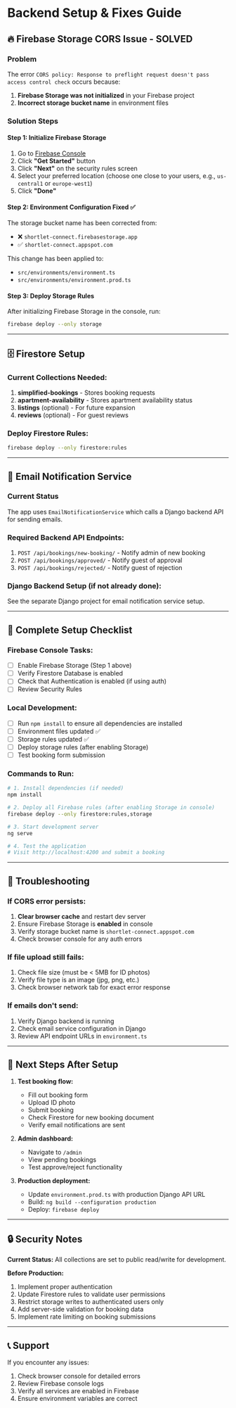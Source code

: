 # Backend Setup & Fixes Guide

## 🔥 Firebase Storage CORS Issue - SOLVED

### Problem
The error `CORS policy: Response to preflight request doesn't pass access control check` occurs because:
1. **Firebase Storage was not initialized** in your Firebase project
2. **Incorrect storage bucket name** in environment files

### Solution Steps

#### Step 1: Initialize Firebase Storage
1. Go to [Firebase Console](https://console.firebase.google.com/project/shortlet-connect/storage)
2. Click **"Get Started"** button
3. Click **"Next"** on the security rules screen
4. Select your preferred location (choose one close to your users, e.g., `us-central1` or `europe-west1`)
5. Click **"Done"**

#### Step 2: Environment Configuration Fixed ✅
The storage bucket name has been corrected from:
- ❌ `shortlet-connect.firebasestorage.app`
- ✅ `shortlet-connect.appspot.com`

This change has been applied to:
- `src/environments/environment.ts`
- `src/environments/environment.prod.ts`

#### Step 3: Deploy Storage Rules
After initializing Firebase Storage in the console, run:
```bash
firebase deploy --only storage
```

---

## 🗄️ Firestore Setup

### Current Collections Needed:
1. **simplified-bookings** - Stores booking requests
2. **apartment-availability** - Stores apartment availability status
3. **listings** (optional) - For future expansion
4. **reviews** (optional) - For guest reviews

### Deploy Firestore Rules:
```bash
firebase deploy --only firestore:rules
```

---

## 📧 Email Notification Service

### Current Status
The app uses `EmailNotificationService` which calls a Django backend API for sending emails.

### Required Backend API Endpoints:
1. `POST /api/bookings/new-booking/` - Notify admin of new booking
2. `POST /api/bookings/approved/` - Notify guest of approval
3. `POST /api/bookings/rejected/` - Notify guest of rejection

### Django Backend Setup (if not already done):
See the separate Django project for email notification service setup.

---

## 🚀 Complete Setup Checklist

### Firebase Console Tasks:
- [ ] Enable Firebase Storage (Step 1 above)
- [ ] Verify Firestore Database is enabled
- [ ] Check that Authentication is enabled (if using auth)
- [ ] Review Security Rules

### Local Development:
- [ ] Run `npm install` to ensure all dependencies are installed
- [ ] Environment files updated ✅
- [ ] Storage rules updated ✅
- [ ] Deploy storage rules (after enabling Storage)
- [ ] Test booking form submission

### Commands to Run:
```bash
# 1. Install dependencies (if needed)
npm install

# 2. Deploy all Firebase rules (after enabling Storage in console)
firebase deploy --only firestore:rules,storage

# 3. Start development server
ng serve

# 4. Test the application
# Visit http://localhost:4200 and submit a booking
```

---

## 🐛 Troubleshooting

### If CORS error persists:
1. **Clear browser cache** and restart dev server
2. Ensure Firebase Storage is **enabled** in console
3. Verify storage bucket name is `shortlet-connect.appspot.com`
4. Check browser console for any auth errors

### If file upload still fails:
1. Check file size (must be < 5MB for ID photos)
2. Verify file type is an image (jpg, png, etc.)
3. Check browser network tab for exact error response

### If emails don't send:
1. Verify Django backend is running
2. Check email service configuration in Django
3. Review API endpoint URLs in `environment.ts`

---

## 📝 Next Steps After Setup

1. **Test booking flow:**
   - Fill out booking form
   - Upload ID photo
   - Submit booking
   - Check Firestore for new booking document
   - Verify email notifications are sent

2. **Admin dashboard:**
   - Navigate to `/admin`
   - View pending bookings
   - Test approve/reject functionality

3. **Production deployment:**
   - Update `environment.prod.ts` with production Django API URL
   - Build: `ng build --configuration production`
   - Deploy: `firebase deploy`

---

## 🔒 Security Notes

**Current Status:** All collections are set to public read/write for development.

**Before Production:**
1. Implement proper authentication
2. Update Firestore rules to validate user permissions
3. Restrict storage writes to authenticated users only
4. Add server-side validation for booking data
5. Implement rate limiting on booking submissions

---

## 📞 Support

If you encounter any issues:
1. Check browser console for detailed errors
2. Review Firebase console logs
3. Verify all services are enabled in Firebase
4. Ensure environment variables are correct
